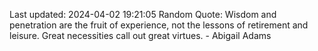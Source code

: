 Last updated: 2024-04-02 19:21:05
Random Quote: Wisdom and penetration are the fruit of experience, not the lessons of retirement and leisure. Great necessities call out great virtues. - Abigail Adams